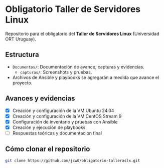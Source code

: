 # Obligatorio Taller de Servidores Linux

Repositorio para el obligatorio del **Taller de Servidores Linux** (Universidad ORT Uruguay).

## Estructura

- `Documentos/`: Documentación de avance, capturas y evidencias.
    - `capturas/`: Screenshots y pruebas.
- Archivos de Ansible y playbooks se agregarán a medida que avance el proyecto.

## Avances y evidencias

- [x] Creación y configuración de la VM Ubuntu 24.04
- [x] Creación y configuración de la VM CentOS Stream 9
- [x] Configuración de inventario y pruebas con Ansible
- [x] Creación y ejecución de playbooks
- [ ] Respuestas teóricas y documentación final

## Cómo clonar el repositorio

```bash
git clone https://github.com/jcw0/obligatorio-talleraslx.git
